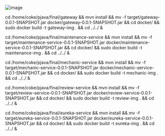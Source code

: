![image](https://github.com/user-attachments/assets/3e6cbe82-64a6-4c47-a121-ec84a5f51e74)

cd /home/coke/pjava/final/gateway && mvn install && mv -f target/gateway-0.0.1-SNAPSHOT.jar docker/gateway-0.0.1-SNAPSHOT.jar && cd docker/ && sudo docker build -t gateway-img . && cd ../../ &

cd /home/coke/pjava/final/maintenance-service && mvn install && mv -f target/maintenance-service-0.0.1-SNAPSHOT.jar docker/maintenance-service-0.0.1-SNAPSHOT.jar && cd docker/ && sudo docker build -t maintenance-img . && cd ../../ &

cd /home/coke/pjava/final/mechanic-service && mvn install && mv -f target/mechanic-service-0.0.1-SNAPSHOT.jar docker/mechanic-service-0.0.1-SNAPSHOT.jar && cd docker/ && sudo docker build -t mechanic-img . && cd ../../ &

cd /home/coke/pjava/final/review-service && mvn install && mv -f target/review-service-0.0.1-SNAPSHOT.jar docker/review-service-0.0.1-SNAPSHOT.jar && cd docker/ && sudo docker build -t review-img . && cd ../../ &

cd /home/coke/pjava/final/eureka-service && mvn install && mv -f target/eureka-service-0.0.1-SNAPSHOT.jar docker/eureka-service-0.0.1-SNAPSHOT.jar && cd docker/ && sudo docker build -t eureka-img . && cd ../../ &